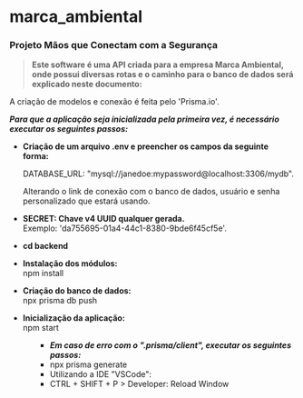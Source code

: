 # marca_ambiental
<h3>Projeto Mãos que Conectam com a Segurança</h3>



<strong><blockquote>Este software é uma API criada para a empresa Marca Ambiental, onde possui diversas rotas e o caminho para o banco de dados será explicado neste documento: </blockquote></strong>



A criação de modelos e conexão é feita pelo 'Prisma.io'.



<strong>_Para que a aplicação seja inicializada pela primeira vez, é necessário executar os seguintes passos: </strong>_
<ul>
<strong><li>Criação de um arquivo .env e preencher os campos da seguinte forma: </strong>

DATABASE_URL: "mysql://janedoe:mypassword@localhost:3306/mydb". </li> Alterando o link de conexão com o banco de dados, usuário e senha personalizado que estará usando.

<strong><li>SECRET: Chave v4 UUID qualquer gerada. </li></strong>
Exemplo: 'da755695-01a4-44c1-8380-9bde6f45cf5e'.

<strong><li>cd backend </strong>

<strong><li>Instalação dos módulos: </li></strong>
npm install 


<strong><li>Criação do banco de dados: </li></strong>
npx prisma db push 


<strong><li>Inicialização da aplicação: </li></strong>
npm start 
<ul>


- ***Em caso de erro com o ".prisma/client", executar os seguintes passos:***
 - npx prisma generate
 - Utilizando a IDE "VSCode": 
 - CTRL + SHIFT + P > Developer: Reload Window
 
